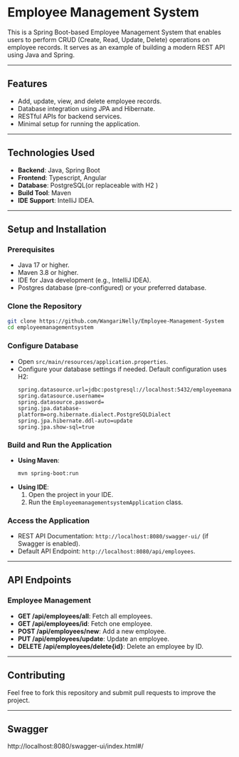 # **Employee Management System**

This is a Spring Boot-based Employee Management System that enables users to perform CRUD (Create, Read, Update, Delete) operations on employee records. It serves as an example of building a modern REST API using Java and Spring.

---

## **Features**
- Add, update, view, and delete employee records.
- Database integration using JPA and Hibernate.
- RESTful APIs for backend services.
- Minimal setup for running the application.

---

## **Technologies Used**
- **Backend**: Java, Spring Boot
- **Frontend**: Typescript, Angular
- **Database**: PostgreSQL(or replaceable with H2 )
- **Build Tool**: Maven
- **IDE Support**: IntelliJ IDEA.

---

## **Setup and Installation**

### Prerequisites
- Java 17 or higher.
- Maven 3.8 or higher.
- IDE for Java development (e.g., IntelliJ IDEA).
- Postgres database (pre-configured) or your preferred database.

### Clone the Repository
```bash
git clone https://github.com/WangariNelly/Employee-Management-System
cd employeemanagementsystem
```

### Configure Database
- Open `src/main/resources/application.properties`.
- Configure your database settings if needed. Default configuration uses H2:
  ```properties
  spring.datasource.url=jdbc:postgresql://localhost:5432/employeemanager
  spring.datasource.username=
  spring.datasource.password=
  spring.jpa.database-platform=org.hibernate.dialect.PostgreSQLDialect
  spring.jpa.hibernate.ddl-auto=update
  spring.jpa.show-sql=true
  ```

### Build and Run the Application
- **Using Maven**:
  ```bash
  mvn spring-boot:run
  ```
- **Using IDE**:
    1. Open the project in your IDE.
    2. Run the `EmployeemanagementsystemApplication` class.

### Access the Application
- REST API Documentation: `http://localhost:8080/swagger-ui/` (if Swagger is enabled).
- Default API Endpoint: `http://localhost:8080/api/employees`.

---

## **API Endpoints**

### Employee Management
- **GET /api/employees/all**: Fetch all employees.
- **GET /api/employees/id**: Fetch one employee.
- **POST /api/employees/new**: Add a new employee.
- **PUT /api/employees/update**: Update an employee.
- **DELETE /api/employees/delete{id}**: Delete an employee by ID.

---

## **Contributing**
Feel free to fork this repository and submit pull requests to improve the project.

---

## **Swagger**
http://localhost:8080/swagger-ui/index.html#/